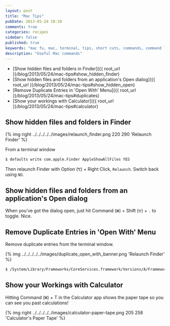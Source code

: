 ```yaml
---
layout: post
title: "Mac Tips"
pubDate: 2013-05-24 10:28
comments: true
categories: recipes
sidebar: false
published: true
keywords: "mac fu, mac, terminal, tips, short cuts, commands, command line, shell, bash"
description: "Useful Mac commands"
---
```


- [Show hidden files and folders in Finder]({{ root_url }}/blog/2013/05/24/mac-tips#show_hidden_finder)
- [Show hidden files and folders from an application's Open dialog]({{ root_url }}/blog/2013/05/24/mac-tips#show_hidden_open)
- [Remove Duplicate Entries in 'Open With' Menu]({{ root_url }}/blog/2013/05/24/mac-tips#duplicates)
- [Show your workings with Calculator]({{ root_url }}/blog/2013/05/24/mac-tips#calculator)


<!-- more -->

##  <a id="show_hidden_finder"></a>Show hidden files and folders in Finder

{% img right ../../../../../images/relaunch_finder.png 220 290 'Relaunch Finder' %}

From a terminal window

``` sh
$ defaults write com.apple.Finder AppleShowAllFiles YES
```
Then relaunch Finder with Option (![Option](/images/ks_option.gif)) + Right Click, `Relaunch`. Switch back using `NO`.









## <a id="show_hidden_open"></a>Show hidden files and folders from an application's Open dialog

When you've got the dialog open, just hit Command (![Command](/images/ks_command.gif)) + Shift (![Shift](/images/ks_shift.gif)) + `.` to toggle. Nice.


## <a id="duplicates"></a>Remove Duplicate Entries in 'Open With' Menu

Remove duplicate entries from the terminal window.

{% img ../../../../../images/duplicate_open_with_banner.png 'Relaunch Finder' %}

``` sh
$ /System/Library/Frameworks/CoreServices.framework/Versions/A/Frameworks/LaunchServices.framework/Versions/A/Support/lsregister -kill -r -domain local -domain user
```


## <a id="calculator"></a>Show your Workings with Calculator

Hitting Command (![Command](/images/ks_command.gif)) + T in the Calculator app shows the paper tape so you can see you past calculations!

{% img right ../../../../../images/calculator-paper-tape.png 205 258 'Calculator's Paper Tape' %}

